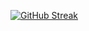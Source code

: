 [![GitHub Streak](https://github-readme-streak-stats.herokuapp.com/?user=pkazah)](https://git.io/streak-stats)
